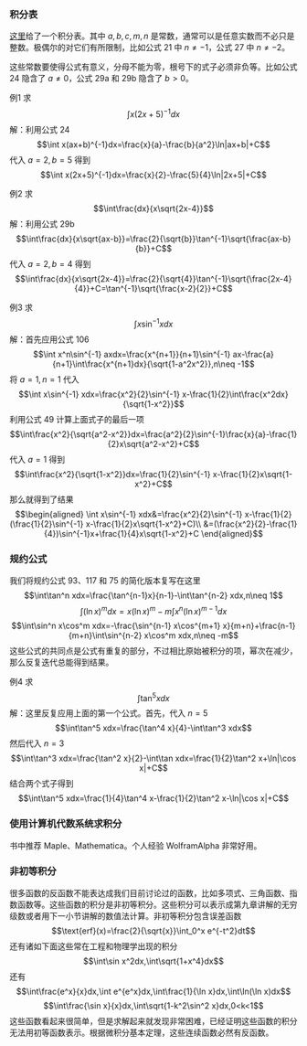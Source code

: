 ### 积分表
[这里](../../Formula/A-Brief-Table-of-Integrals.md)给了一个积分表。其中 $a,b,c,m,n$ 是常数，通常可以是任意实数而不必只是整数。极偶尔的对它们有所限制，比如公式 21 中 $n\neq -1$，公式 27 中 $n\neq -2$。

这些常数要使得公式有意义，分母不能为零，根号下的式子必须非负等。比如公式 24 隐含了 $a\neq 0$，公式 29a 和 29b 隐含了 $b>0$。

例1 求
$$\int x(2x+5)^{-1}dx$$
解：利用公式 24
$$\int x(ax+b)^{-1}dx=\frac{x}{a}-\frac{b}{a^2}\ln|ax+b|+C$$
代入 $a=2,b=5$ 得到
$$\int x(2x+5)^{-1}dx=\frac{x}{2}-\frac{5}{4}\ln|2x+5|+C$$

例2 求
$$\int\frac{dx}{x\sqrt{2x-4}}$$
解：利用公式 29b
$$\int\frac{dx}{x\sqrt{ax-b}}=\frac{2}{\sqrt{b}}\tan^{-1}\sqrt{\frac{ax-b}{b}}+C$$
代入 $a=2,b=4$ 得到
$$\int\frac{dx}{x\sqrt{2x-4}}=\frac{2}{\sqrt{4}}\tan^{-1}\sqrt{\frac{2x-4}{4}}+C=\tan^{-1}\sqrt{\frac{x-2}{2}}+C$$

例3 求
$$\int x\sin^{-1} xdx$$
解：首先应用公式 106
$$\int x^n\sin^{-1} axdx=\frac{x^{n+1}}{n+1}\sin^{-1} ax-\frac{a}{n+1}\int\frac{x^{n+1}dx}{\sqrt{1-a^2x^2}},n\neq -1$$
将 $a=1,n=1$ 代入
$$\int x\sin^{-1} xdx=\frac{x^2}{2}\sin^{-1} x-\frac{1}{2}\int\frac{x^2dx}{\sqrt{1-x^2}}$$
利用公式 49 计算上面式子的最后一项
$$\int\frac{x^2}{\sqrt{a^2-x^2}}dx=\frac{a^2}{2}\sin^{-1}\frac{x}{a}-\frac{1}{2}x\sqrt{a^2-x^2}+C$$
代入 $a=1$ 得到
$$\int\frac{x^2}{\sqrt{1-x^2}}dx=\frac{1}{2}\sin^{-1} x-\frac{1}{2}x\sqrt{1-x^2}+C$$
那么就得到了结果
$$\begin{aligned}
\int x\sin^{-1} xdx&=\frac{x^2}{2}\sin^{-1} x-\frac{1}{2}(\frac{1}{2}\sin^{-1} x-\frac{1}{2}x\sqrt{1-x^2}+C)\\
&=(\frac{x^2}{2}-\frac{1}{4})\sin^{-1}x+\frac{1}{4}x\sqrt{1-x^2}+C
\end{aligned}$$

### 规约公式
我们将规约公式 93、117 和 75 的简化版本复写在这里
$$\int\tan^n xdx=\frac{\tan^{n-1}x}{n-1}-\int\tan^{n-2} xdx,n\neq 1$$
$$\int (\ln x)^mdx=x(\ln x)^m-m\int x^n(\ln x)^{m-1}dx$$
$$\int\sin^n x\cos^m xdx=-\frac{\sin^{n-1} x\cos^{m+1} x}{m+n}+\frac{n-1}{m+n}\int\sin^{n-2} x\cos^m xdx,n\neq -m$$
这些公式的共同点是公式有重复的部分，不过相比原始被积分的项，幂次在减少，那么反复迭代总能得到结果。

例4 求
$$\int\tan^5 xdx$$
解：这里反复应用上面的第一个公式。首先，代入 $n=5$
$$\int\tan^5 xdx=\frac{\tan^4 x}{4}-\int\tan^3 xdx$$
然后代入 $n=3$
$$\int\tan^3 xdx=\frac{\tan^2 x}{2}-\int\tan xdx=\frac{1}{2}\tan^2 x+\ln|\cos x|+C$$
结合两个式子得到
$$\int\tan^5 xdx=\frac{1}{4}\tan^4 x-\frac{1}{2}\tan^2 x-\ln|\cos x|+C$$

### 使用计算机代数系统求积分
书中推荐 Maple、Mathematica。个人经验 WolframAlpha 非常好用。

### 非初等积分
很多函数的反函数不能表达成我们目前讨论过的函数，比如多项式、三角函数、指数函数等。这些函数的积分是非初等积分。这些积分可以表示成第九章讲解的无穷级数或者用下一小节讲解的数值法计算。非初等积分包含误差函数
$$\text{erf}(x)=\frac{2}{\sqrt{x}}\int_0^x e^{-t^2}dt$$
还有诸如下面这些常在工程和物理学出现的积分
$$\int\sin x^2dx,\int\sqrt{1+x^4}dx$$
还有
$$\int\frac{e^x}{x}dx,\int e^{e^x}dx,\int\frac{1}{\ln x}dx,\int\ln(\ln x)dx$$
$$\int\frac{\sin x}{x}dx,\int\sqrt{1-k^2\sin^2 x}dx,0<k<1$$
这些函数看起来很简单，但是求解起来就发现非常困难，已经证明这些函数的积分无法用初等函数表示。根据微积分基本定理，这些连续函数必然有反函数。
